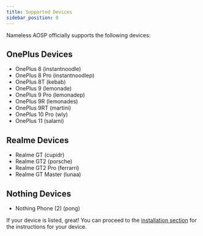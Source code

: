```yaml
---
title: Supported Devices
sidebar_position: 0
---
```


Nameless AOSP officially supports the following devices:

## OnePlus Devices
- OnePlus 8 (instantnoodle)
- OnePlus 8 Pro (instantnoodlep)
- OnePlus 8T (kebab)
- OnePlus 9 (lemonade)
- OnePlus 9 Pro (lemonadep)
- OnePlus 9R (lemonades)
- OnePlus 9RT (martini)
- OnePlus 10 Pro (wly)
- OnePlus 11 (salami)

## Realme Devices
- Realme GT (cupidr)
- Realme GT2 (porsche)
- Realme GT2 Pro (ferrarri)
- Realme GT Master (lunaa)

## Nothing Devices
- Nothing Phone (2) (pong)

If your device is listed, great! You can proceed to the [installation section](/category/flash-instructions) for the instructions for your device.